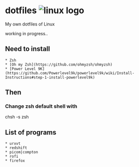 # dotfiles ![linux logo](https://i.imgur.com/L7KliYb.jpg)
My own dotfiles of Linux

working in progress..

## Need to install
	* Zsh
	* [Oh my Zsh](https://github.com/ohmyzsh/ohmyzsh)
	* [Power Level 9K](https://github.com/Powerlevel9k/powerlevel9k/wiki/Install-Instructions#step-1-install-powerlevel9k)

## Then
### Change zsh default shell with
chsh -s zsh

## List of programs
	* urxvt
	* redshift
	* picom|compton
	* rofi
	* firefox
